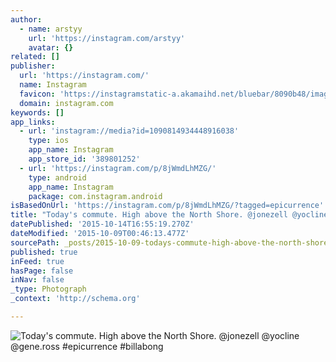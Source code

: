 ```yaml
---
author:
  - name: arstyy
    url: 'https://instagram.com/arstyy'
    avatar: {}
related: []
publisher:
  url: 'https://instagram.com/'
  name: Instagram
  favicon: 'https://instagramstatic-a.akamaihd.net/bluebar/8090b48/images/ico/favicon.ico'
  domain: instagram.com
keywords: []
app_links:
  - url: 'instagram://media?id=1090814934448916038'
    type: ios
    app_name: Instagram
    app_store_id: '389801252'
  - url: 'https://instagram.com/p/8jWmdLhMZG/'
    type: android
    app_name: Instagram
    package: com.instagram.android
isBasedOnUrl: 'https://instagram.com/p/8jWmdLhMZG/?tagged=epicurrence'
title: "Today's commute. High above the North Shore. @jonezell @yocline @gene.ross #epicurrence #billabong"
datePublished: '2015-10-14T16:55:19.270Z'
dateModified: '2015-10-09T00:46:13.477Z'
sourcePath: _posts/2015-10-09-todays-commute-high-above-the-north-shore-jonezell-yocl.md
published: true
inFeed: true
hasPage: false
inNav: false
_type: Photograph
_context: 'http://schema.org'

---
```

![Today's commute&period; High above the North Shore&period; &commat;jonezell &commat;yocline &commat;gene&period;ross &num;epicurrence &num;billabong](https://scontent.cdninstagram.com/hphotos-xaf1/t51.2885-15/s640x640/sh0.08/e35/12080514_600115210126177_2007185670_n.jpg)